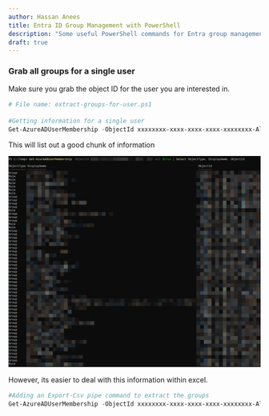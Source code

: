 ```yaml
---
author: Hassan Anees
title: Entra ID Group Management with PowerShell
description: "Some useful PowerShell commands for Entra group management. "
draft: true
---
```

### Grab all groups for a single user

Make sure you grab the object ID for the user you are interested in.

```powershell
# File name: extract-groups-for-user.ps1

#Getting information for a single user
Get-AzureADUserMembership -ObjectId xxxxxxxx-xxxx-xxxx-xxxx-xxxxxxxx-All $true | Select ObjectType, DisplayName, ObjectId
```

This will list out a good chunk of information

![PowerShell output listing the groups of a user](../../assets/technology/extract-groups-of-user-powershell.png)

However, its easier to deal with this information within excel.

```powershell
#Adding an Export-Csv pipe command to extract the groups
Get-AzureADUserMembership -ObjectId xxxxxxxx-xxxx-xxxx-xxxx-xxxxxxxx-All $true | Select ObjectType, DisplayName, ObjectId | Export-Csv -Path "C:\Temp\test\groupsfile.csv" -NoTypeInformation  
```